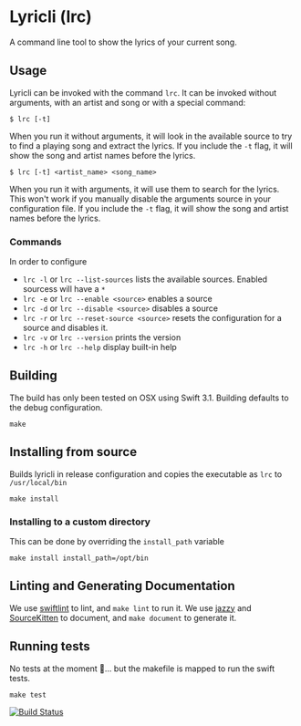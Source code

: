 # Lyricli (lrc)

A command line tool to show the lyrics of your current song.

## Usage

Lyricli can be invoked with the command `lrc`. It can be invoked without
arguments, with an artist and song or with a special command:

```
$ lrc [-t]
```

When you run it without arguments, it will look in the available source
to try to find a playing song and extract the lyrics. If you include the
`-t` flag, it will show the song and artist names before the lyrics.

```
$ lrc [-t] <artist_name> <song_name>
```

When you run it with arguments, it will use them to search for the
lyrics. This won't work if you manually disable the arguments source in
your configuration file. If you include the `-t` flag, it will show the
song and artist names before the lyrics.

### Commands

In order to configure

* `lrc -l` or `lrc --list-sources` lists the available sources. Enabled
  sourcess will have a `*`
* `lrc -e` or `lrc --enable <source>` enables a source
* `lrc -d` or `lrc --disable <source>` disables a source
* `lrc -r` or `lrc --reset-source <source>` resets the configuration for
  a source and disables it.
* `lrc -v` or `lrc --version` prints the version
* `lrc -h` or `lrc --help` display built-in help

## Building

The build has only been tested on OSX using Swift 3.1. Building defaults
to the debug configuration.

```
make
```

## Installing from source

Builds lyricli in release configuration and copies the executable as
`lrc` to `/usr/local/bin`

```
make install
```

### Installing to a custom directory

This can be done by overriding the `install_path` variable

```
make install install_path=/opt/bin
```

## Linting and Generating Documentation

We use [swiftlint][swiftlint] to lint, and `make lint` to run it.
We use [jazzy][jazzy] and [SourceKitten][sourcekitten] to document, and
`make document` to generate it.

## Running tests

No tests at the moment 😬... but the makefile is mapped to run the swift
tests.

```
make test
```

[![Build Status](https://travis-ci.org/lyricli-app/lyricli.svg?branch=master)](https://travis-ci.org/lyricli-app/lyricli)

[swiftlint]: https://github.com/realm/SwiftLint
[jazzy]: https://github.com/realm/jazzy
[sourcekitten]: https://github.com/jpsim/SourceKitten
